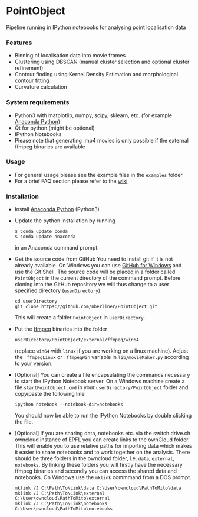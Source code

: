 # PointObject

Pipeline running in IPython notebooks for analysing point localisation data

### Features ###
* Binning of localisation data into movie frames
* Clustering using DBSCAN (manual cluster selection and optional cluster refinement)
* Contour finding using Kernel Density Estimation and morphological contour fitting
* Curvature calculation

### System requirements ###

* Python3 with matplotlib, numpy, scipy, sklearn, etc. (for example [Anaconda Python](http://continuum.io/downloads))
* Qt for python (might be optional)
* IPython Notebooks
* Please note that generating .mp4 movies is only possible if the external ffmpeg binaries are available

### Usage ###
* For general usage please see the example files in the ```examples``` folder
* For a brief FAQ section please refer to the [wiki](https://github.com/nberliner/PointObject/wiki)

### Installation ###
* Install [Anaconda Python](http://continuum.io/downloads) (Python3)
* Update the python installation by running

    ```
    $ conda update conda
    $ conda update anaconda
    ```
    in an Anaconda command prompt.
* Get the source code from GitHub
    You need to install git if it is not already available. On Windows you can use [GitHub for Windows](https://windows.github.com/) and use the Git Shell.
    The source code will be placed in a folder called ```PointObject``` in the current directory of the command prompt. Before cloning into the GitHub repository we will thus change to a user specified directory (```userDirectory```).
    
    ```
    cd userDirectory
    git clone https://github.com/nberliner/PointObject.git
    ```
    This will create a folder ```PointObject``` in ```userDirectory```.
* Put the [ffmpeg](http://ffmpeg.org/download.html) binaries into the folder

  `userDirectory/PointObject/external/ffmpeg/win64`
  
  (replace ```win64``` with `linux` if you are working on a linux machine). Adjust the `_ffmpegLinux` or `_ffmpegWin` variable in `lib/movieMaker.py` according to your version.
* [Optional] You can create a file encapsulating the commands necessary to start the IPython Notebook server. On a Windows machine create a file ```startPointObject.cmd``` in your ```userDirectory/PointObject``` folder and copy/paste the following line
    ```
    ipython notebook --notebook-dir=notebooks
    ```
    You should now be able to run the IPython Notebooks by double clicking the file.

* [Optional] If you are sharing data, notebooks etc. via the switch.drive.ch owncloud instance of EPFL you can create links to the ownCloud folder. This will enable you to use relative paths for importing data which makes it easier to share notebooks and to work together on the analysis. There should be three folders in the owncloud folder, i.e. `data`, `external`, `notebooks`. By linking these folders you will firstly have the necessary ffmpeg binaries and secondly you can access the shared data and notebooks. On Windows use the `mklink` commmand from a DOS prompt.
    ```
    mklink /J C:\Path\To\Link\data C:\User\owncloud\PathToMito\data
    mklink /J C:\Path\To\Link\external C:\User\owncloud\PathToMito\external
    mklink /J C:\Path\To\Link\notebooks C:\User\owncloud\PathToMito\notebooks
   ```
